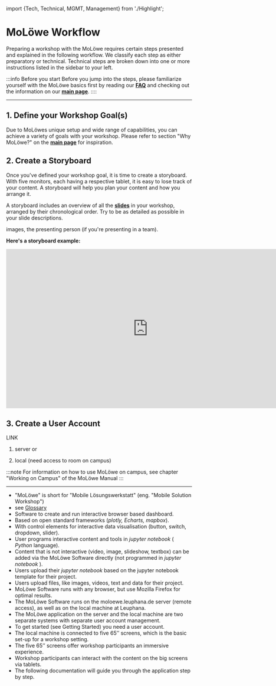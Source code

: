 import {Tech, Technical, MGMT, Management} from './Highlight';

# MoLöwe Workflow

Preparing a workshop with the MoLöwe requires certain steps presented and explained in the following workflow.
We classify each step as either <MGMT>preparatory</MGMT> or <Tech>technical</Tech>.
Technical steps are broken down into one or more instructions listed in the sidebar to your left.

:::info Before you start
Before you jump into the steps, please familiarize yourself with the MoLöwe basics first by reading our <a href="https://moloewe-leuphana.github.io/faq">**FAQ**</a> 
and checking out the information on our <a href="https://moloewe-leuphana.github.io/">**main page**</a>.
::::

---

## <Management> 1. Define your Workshop Goal(s) </Management>

Due to MoLöwes unique setup and wide range of capabilities, you can achieve a variety of goals with your workshop.
Please refer to section "Why MoLöwe?" on the <a href="https://moloewe-leuphana.github.io/">**main page**</a> for
inspiration.
 
## <Management> 2. Create a Storyboard </Management>

Once you've defined your workshop goal, it is time to create a storyboard.
With five monitors, each having a respective tablet, it is easy to lose track of your content.
A storyboard will help you plan your content and how you arrange it.

A storyboard includes an overview of all the [**slides**](docs/06_glossary.md#slide) in your workshop, 
arranged by their chronological order. Try to be as detailed as possible in your slide descriptions.


images, the presenting person (if you're presenting in a team).

**Here's a storyboard example:**

<iframe width="768" height="432" src="https://miro.com/app/live-embed/uXjVP4f8EE0=/?moveToViewport=-1088,-159,1407,669&embedId=549552744929" frameborder="0" scrolling="no" allowfullscreen></iframe>

## <Technical> 3. Create a User Account </Technical>
LINK

1) server
or


2) local (need access to room on campus)

:::note 
For information on how to use MoLöwe on campus, see chapter "Working on Campus" of the MoLöwe Manual
:::

---
- "MoLöwe" is short for "Mobile Lösungswerkstatt" (eng. "Mobile Solution Workshop")
- see [Glossary](06_glossary.md)
- Software to create and run interactive browser based dashboard.
- Based on open standard frameworks (_plotly, Echarts, mapbox_).
- With control elements for interactive data visualisation (button, switch, dropdown, slider).
- User programs interactive content and tools in _jupyter notebook_ ( _Python_ language).
- Content that is not interactive (video, image, slideshow, textbox) can be added via the MoLöwe Software directly (not programmed in  _jupyter notebook_ ).
- Users upload their _jupyter notebook_ based on the jupyter notebook template for their project.
- Users upload files, like images, videos, text and data for their project.
- MoLöwe Software runs with any browser, but use Mozilla Firefox for optimal results.
- The MoLöwe Software runs on the moloewe.leuphana.de server (remote access), as well as on the local machine at Leuphana.
- The MoLöwe application on the server and the local machine are two separate systems with separate user account management.
- To get started (see Getting Started) you need a user account. 
- The local machine is connected to five 65’’ screens, which is the basic set-up for a workshop setting.
- The five 65’’ screens offer workshop participants an immersive experience.
- Workshop participants can interact with the content on the big screens via tablets.
- The following documentation will guide you through the application step by step.